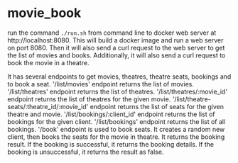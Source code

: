 # movie_book

run the command `./run.sh` from command line to docker web server at http://localhost:8080.
This will build a docker image and run a web server on port 8080.
Then it will also send a curl request to the web server to get the list of movies and books.
Additionally, it will also send a curl request to book the movie in a theatre.

It has several endpoints to get movies, theatres, theatre seats, bookings and to book a seat.
'/list/movies' endpoint returns the list of movies.
'/list/theatres' endpoint returns the list of theatres.
'/list/theatres/:movie_id' endpoint returns the list of theatres for the given movie.
'/list/theatre-seats/:theatre_id/:movie_id' endpoint returns the list of seats for the given theatre and movie.
'/list/bookings/:client_id' endpoint returns the list of bookings for the given client.
'/list/bookings' endpoint returns the list of all bookings.
'/book' endpoint is used to book seats. It creates a random new client, then books the seats for the movie in theatre. It returns the booking result. If the booking is successful, it returns the booking details. If the booking is unsuccessful, it returns the result as false.
